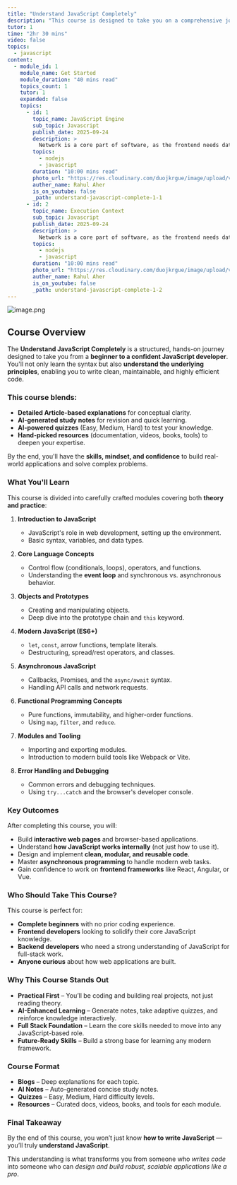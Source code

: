 ```yaml
---
title: "Understand JavaScript Completely"
description: "This course is designed to take you on a comprehensive journey into the world of JavaScript, from its foundational principles to advanced concepts. We'll start by exploring the language's core syntax, data types, and control flow, helping you build a solid understanding of how JavaScript works. You'll learn about key features like prototypes, closures, and the event loop, which are essential for writing efficient and powerful code."
tutor: 1
time: "2hr 30 mins"
video: false
topics:
  - javascript
content:
  - module_id: 1
    module_name: Get Started
    module_duration: "40 mins read"
    topics_count: 1
    tutor: 1
    expanded: false
    topics:
      - id: 1
        topic_name: JavaScript Engine
        sub_topic: Javascript
        publish_date: 2025-09-24
        description: >
          Network is a core part of software, as the frontend needs data and the backend sends it. All of this happens through the network. How is data transferred over the internet? How does it reach the client, and what protocols are required? These are essential concepts for software development. We need to understand what happens when we type "google.com," what DNS is, and its role in the process.
        topics:
          - nodejs
          - javascript
        duration: "10:00 mins read"
        photo_url: "https://res.cloudinary.com/duojkrgue/image/upload/v1758725513/Portfolio/javaScriptCourse/images/1_vfte7v.png"
        auther_name: Rahul Aher
        is_on_youtube: false
        _path: understand-javascript-complete-1-1
      - id: 2
        topic_name: Execution Context
        sub_topic: Javascript
        publish_date: 2025-09-24
        description: >
          Network is a core part of software, as the frontend needs data and the backend sends it. All of this happens through the network. How is data transferred over the internet? How does it reach the client, and what protocols are required? These are essential concepts for software development. We need to understand what happens when we type "google.com," what DNS is, and its role in the process.
        topics:
          - nodejs
          - javascript
        duration: "10:00 mins read"
        photo_url: "https://res.cloudinary.com/duojkrgue/image/upload/v1758785691/Portfolio/javaScriptCourse/images/02/Javascript_f1fl8c.png"
        auther_name: Rahul Aher
        is_on_youtube: false
        _path: understand-javascript-complete-1-2
---
```


![image.png](https://res.cloudinary.com/duojkrgue/image/upload/v1758725512/Portfolio/javaScriptCourse/images/0_eestcm.png)

## Course Overview
The **Understand JavaScript Completely** is a structured, hands-on journey designed to take you from a **beginner to a confident JavaScript developer**. You'll not only learn the syntax but also **understand the underlying principles**, enabling you to write clean, maintainable, and highly efficient code.

### This course blends:
-   **Detailed Article-based explanations** for conceptual clarity.
-   **AI-generated study notes** for revision and quick learning.
-   **AI-powered quizzes** (Easy, Medium, Hard) to test your knowledge.
-   **Hand-picked resources** (documentation, videos, books, tools) to deepen your expertise.

By the end, you'll have the **skills, mindset, and confidence** to build real-world applications and solve complex problems.


### What You'll Learn
This course is divided into carefully crafted modules covering both **theory and practice**:

1.  **Introduction to JavaScript**
    -   JavaScript's role in web development, setting up the environment.
    -   Basic syntax, variables, and data types.

2.  **Core Language Concepts**
    -   Control flow (conditionals, loops), operators, and functions.
    -   Understanding the **event loop** and synchronous vs. asynchronous behavior.

3.  **Objects and Prototypes**
    -   Creating and manipulating objects.
    -   Deep dive into the prototype chain and `this` keyword.

4.  **Modern JavaScript (ES6+)**
    -   `let`, `const`, arrow functions, template literals.
    -   Destructuring, spread/rest operators, and classes.

5.  **Asynchronous JavaScript**
    -   Callbacks, Promises, and the `async/await` syntax.
    -   Handling API calls and network requests.

6.  **Functional Programming Concepts**
    -   Pure functions, immutability, and higher-order functions.
    -   Using `map`, `filter`, and `reduce`.

7.  **Modules and Tooling**
    -   Importing and exporting modules.
    -   Introduction to modern build tools like Webpack or Vite.

8.  **Error Handling and Debugging**
    -   Common errors and debugging techniques.
    -   Using `try...catch` and the browser's developer console.


### Key Outcomes
After completing this course, you will:

-   Build **interactive web pages** and browser-based applications.
-   Understand **how JavaScript works internally** (not just how to use it).
-   Design and implement **clean, modular, and reusable code**.
-   Master **asynchronous programming** to handle modern web tasks.
-   Gain confidence to work on **frontend frameworks** like React, Angular, or Vue.


### Who Should Take This Course?
This course is perfect for:

-   **Complete beginners** with no prior coding experience.
-   **Frontend developers** looking to solidify their core JavaScript knowledge.
-   **Backend developers** who need a strong understanding of JavaScript for full-stack work.
-   **Anyone curious** about how web applications are built.


### Why This Course Stands Out
-   **Practical First** – You’ll be coding and building real projects, not just reading theory.
-   **AI-Enhanced Learning** – Generate notes, take adaptive quizzes, and reinforce knowledge interactively.
-   **Full Stack Foundation** – Learn the core skills needed to move into any JavaScript-based role.
-   **Future-Ready Skills** – Build a strong base for learning any modern framework.


### Course Format
-   **Blogs** – Deep explanations for each topic.
-   **AI Notes** – Auto-generated concise study notes.
-   **Quizzes** – Easy, Medium, Hard difficulty levels.
-   **Resources** – Curated docs, videos, books, and tools for each module.


### Final Takeaway
By the end of this course, you won’t just know **how to write JavaScript** — you’ll truly **understand JavaScript**.

This understanding is what transforms you from someone who *writes code* into someone who can *design and build robust, scalable applications like a pro*.
